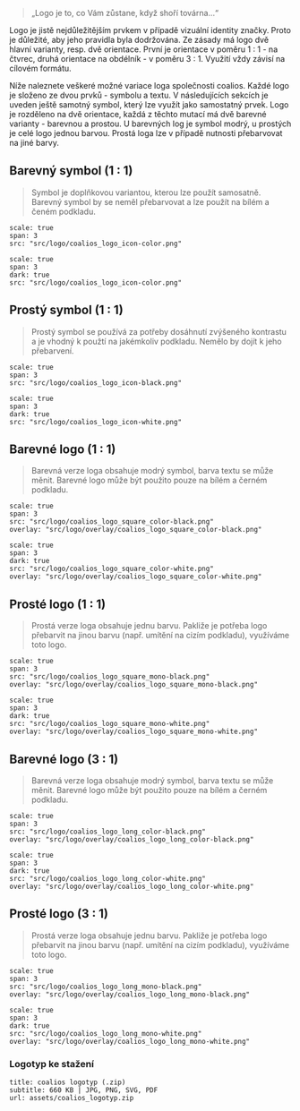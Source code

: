 > „Logo je to, co Vám zůstane, když shoří továrna...“

Logo je jistě nejdůležitějším prvkem v případě vizuální identity značky. Proto je důležité, aby jeho pravidla byla dodržována. Ze zásady má logo dvě hlavní varianty, resp. dvě orientace. První je orientace v poměru 1 : 1 - na čtvrec, druhá orientace na obdélník - v poměru 3 : 1. Využití vždy závisí na cílovém formátu.

Níže naleznete veškeré možné variace loga společnosti coalios. Každé logo je složeno ze dvou prvků - symbolu a textu. V následujících sekcích je uveden ještě samotný symbol, který lze využít jako samostatný prvek. Logo je rozděleno na dvě orientace, každá z těchto mutací má dvě barevné varianty - barevnou a prostou. U barevných log je symbol modrý, u prostých je celé logo jednou barvou. Prostá loga lze v případě nutnosti přebarvovat na jiné barvy.

## Barevný symbol (1 : 1)
> Symbol je doplňkovou variantou, kterou lze použít samosatně. Barevný symbol by se neměl přebarvovat a lze použít na bílém a čeném podkladu.

```image
scale: true
span: 3
src: "src/logo/coalios_logo_icon-color.png"
```
```image
scale: true
span: 3
dark: true
src: "src/logo/coalios_logo_icon-color.png"
```

## Prostý symbol (1 : 1)
> Prostý symbol se používá za potřeby dosáhnutí zvýšeného kontrastu a je vhodný k použtí na jakémkoliv podkladu. Nemělo by dojít k jeho přebarvení.

```image
scale: true
span: 3
src: "src/logo/coalios_logo_icon-black.png"
```
```image
scale: true
span: 3
dark: true
src: "src/logo/coalios_logo_icon-white.png"
```

## Barevné logo (1 : 1)
> Barevná verze loga obsahuje modrý symbol, barva textu se může měnit. Barevné logo může být použito pouze na bílém a černém podkladu.

```image
scale: true
span: 3
src: "src/logo/coalios_logo_square_color-black.png"
overlay: "src/logo/overlay/coalios_logo_square_color-black.png"
```
```image
scale: true
span: 3
dark: true
src: "src/logo/coalios_logo_square_color-white.png"
overlay: "src/logo/overlay/coalios_logo_square_color-white.png"
```

## Prosté logo (1 : 1)
> Prostá verze loga obsahuje jednu barvu. Pakliže je potřeba logo přebarvit na jinou barvu (např. umítění na cizím podkladu), využíváme toto logo.

```image
scale: true
span: 3
src: "src/logo/coalios_logo_square_mono-black.png"
overlay: "src/logo/overlay/coalios_logo_square_mono-black.png"
```
```image
scale: true
span: 3
dark: true
src: "src/logo/coalios_logo_square_mono-white.png"
overlay: "src/logo/overlay/coalios_logo_square_mono-white.png"
```

## Barevné logo (3 : 1)
> Barevná verze loga obsahuje modrý symbol, barva textu se může měnit. Barevné logo může být použito pouze na bílém a černém podkladu.

```image
scale: true
span: 3
src: "src/logo/coalios_logo_long_color-black.png"
overlay: "src/logo/overlay/coalios_logo_long_color-black.png"
```
```image
scale: true
span: 3
dark: true
src: "src/logo/coalios_logo_long_color-white.png"
overlay: "src/logo/overlay/coalios_logo_long_color-white.png"
```

## Prosté logo (3 : 1)
> Prostá verze loga obsahuje jednu barvu. Pakliže je potřeba logo přebarvit na jinou barvu (např. umítění na cizím podkladu), využíváme toto logo.

```image
scale: true
span: 3
src: "src/logo/coalios_logo_long_mono-black.png"
overlay: "src/logo/overlay/coalios_logo_long_mono-black.png"
```
```image
scale: true
span: 3
dark: true
src: "src/logo/coalios_logo_long_mono-white.png"
overlay: "src/logo/overlay/coalios_logo_long_mono-white.png"
```
### Logotyp ke stažení
```download
title: coalios logotyp (.zip)
subtitle: 660 KB | JPG, PNG, SVG, PDF
url: assets/coalios_logotyp.zip
```